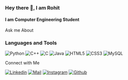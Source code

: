 <!--


- 🔭 I’m currently working on ...
- 🌱 I’m currently learning ...
- 👯 I’m looking to collaborate on ...
- 🤔 I’m looking for help with ...
- 💬 Ask me about ...
- 📫 How to reach me: ...
- 😄 Pronouns: ...
- ⚡ Fun fact: ...
-->

### Hey there 👋, I am Rohit

#### I am Computer Engineering Student

Ask me About

### Languages and Tools

![Python](https://img.shields.io/badge/-Python-yellow?style=for-the-badge&logo=Python)
![C++](https://img.shields.io/badge/C++-blue?style=for-the-badge&logo=c++)
![C](https://img.shields.io/badge/C-blue?style=for-the-badge&logo=c)
![Java](https://img.shields.io/badge/Java-orange?style=for-the-badge&logo=java&logoColor=white)
![HTML5](https://img.shields.io/badge/HTML5-E34F26?style=for-the-badge&logo=html5&logoColor=white)
![CSS3](https://img.shields.io/badge/CSS3-1572B6?style=for-the-badge&logo=css3&logoColor=white)
![MySQL](https://img.shields.io/badge/MYSQL-2C8EBB?style=for-the-badge&logo=mysql&logoColor=white)


 Connect with Me

[![Linkedin](https://img.shields.io/badge/LinkedIn-0077B5?style=for-the-badge&logo=linkedin&logoColor=white)](https://www.linkedin.com/in/rohit-sabat-420553214/)
[![Mail](https://img.shields.io/badge/Gmail-D14836?style=for-the-badge&logo=gmail&logoColor=white)](mailto:rohitsabat2000@gmail.com)
[![Instagram](https://img.shields.io/badge/Instagram-E4405F?style=for-the-badge&logo=instagram&logoColor=white)](https://www.instagram.com/ro_hit_1305/)
[![Github](https://img.shields.io/badge/GitHub-100000?style=for-the-badge&logo=github&logoColor=white)](https://github.com/Rohit1305)




